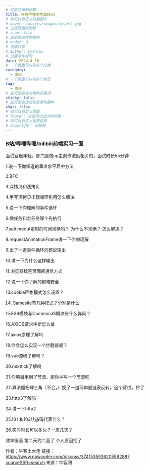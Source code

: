 ```yaml
---
# 这是文章的标题
title: 哔哩哔哩参考面经02
# 你可以自定义封面图片
# cover: /assets/images/cover1.jpg
# 这是页面的图标
# icon: file
# 这是侧边栏的顺序
# order: 3
# 设置作者
# author: yyshino
# 设置写作时间
date: 2024-4-18
# 一个页面可以有多个分类
category:
  - 面经
# 一个页面可以有多个标签
tag:
  - 面经
# 此页面会在文章列表置顶
sticky: false
# 此页面会出现在文章收藏中
star: false
# 你可以自定义页脚
# footer: 这是测试显示的页脚
# 你可以自定义版权信息
# copyright: 无版权
---
```




### B站/哔哩哔哩/bilibili前端实习一面

面试官很年轻，部门是做up主创作激励相关的，面试时长55分钟

1.说一下你知道的垂直水平居中方法

2.BFC

3.深拷贝和浅拷贝

4.手写深拷贝出现循环引用怎么解决

5.说一下你理解的事件循环

6.微任务和宏任务哪个先执行

7.settimeout定时的时间准确吗？   为什么不准确？ 怎么解决？

8.requestAnimationFrame讲一下你的理解

9.出了一道事件循环的题说输出

10.讲一下为什么这样输出

11.浏览器标签页面间通信方式

12.说一下你了解的前端安全

13.cookie严格模式怎么设置？

14. Samesite有几种模式？分别是什么

15.ES6模块与CommonJS模块有什么异同？

16.AXIOS请求中断怎么做

17.axios原理了解吗

18.你会怎么实现一个拦截器呢？

19.vue源码了解吗？

20.nexttick了解吗

21.你项目用到了节流，那你手写一个节流吧

22.算法题杨辉三角（不会，）换了一道简单题链表反转，这个背过，秒了

23.http3了解吗

24.讲一下http2

25.101  和103状态码代表什么？

26.实习时长可以多久？一周几天？


效率很高 第二天约二面了 个人原因拒了


作者：牛客土木佬
链接：https://www.nowcoder.com/discuss/374153592620556288?sourceSSR=search
来源：牛客网